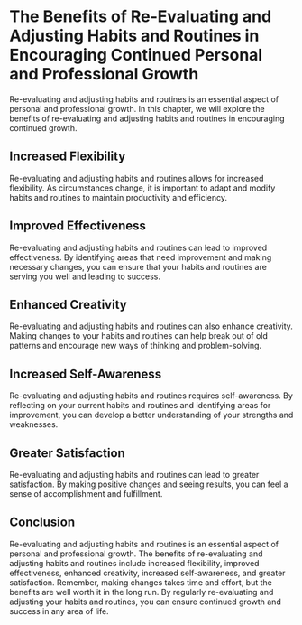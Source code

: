 The Benefits of Re-Evaluating and Adjusting Habits and Routines in Encouraging Continued Personal and Professional Growth
==================================================================================================================================================================

Re-evaluating and adjusting habits and routines is an essential aspect of personal and professional growth. In this chapter, we will explore the benefits of re-evaluating and adjusting habits and routines in encouraging continued growth.

Increased Flexibility
---------------------

Re-evaluating and adjusting habits and routines allows for increased flexibility. As circumstances change, it is important to adapt and modify habits and routines to maintain productivity and efficiency.

Improved Effectiveness
----------------------

Re-evaluating and adjusting habits and routines can lead to improved effectiveness. By identifying areas that need improvement and making necessary changes, you can ensure that your habits and routines are serving you well and leading to success.

Enhanced Creativity
-------------------

Re-evaluating and adjusting habits and routines can also enhance creativity. Making changes to your habits and routines can help break out of old patterns and encourage new ways of thinking and problem-solving.

Increased Self-Awareness
------------------------

Re-evaluating and adjusting habits and routines requires self-awareness. By reflecting on your current habits and routines and identifying areas for improvement, you can develop a better understanding of your strengths and weaknesses.

Greater Satisfaction
--------------------

Re-evaluating and adjusting habits and routines can lead to greater satisfaction. By making positive changes and seeing results, you can feel a sense of accomplishment and fulfillment.

Conclusion
----------

Re-evaluating and adjusting habits and routines is an essential aspect of personal and professional growth. The benefits of re-evaluating and adjusting habits and routines include increased flexibility, improved effectiveness, enhanced creativity, increased self-awareness, and greater satisfaction. Remember, making changes takes time and effort, but the benefits are well worth it in the long run. By regularly re-evaluating and adjusting your habits and routines, you can ensure continued growth and success in any area of life.


